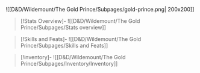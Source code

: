 ![[D&D/Wildemount/The Gold Prince/Subpages/gold-prince.png| 200x200]]

> [!Stats Overview]-
> ![[D&D/Wildemount/The Gold Prince/Subpages/Stats overview]]

> [!Skills and Feats]-
> ![[D&D/Wildemount/The Gold Prince/Subpages/Skills and Feats]]

> [!inventory]-
> ![[D&D/Wildemount/The Gold Prince/Subpages/Inventory/Inventory]]

